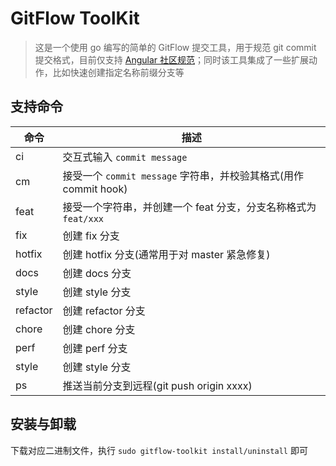 # GitFlow ToolKit

> 这是一个使用 go 编写的简单的 GitFlow 提交工具，用于规范 git commit 提交格式，目前仅支持 [Angular 社区规范](https://docs.google.com/document/d/1QrDFcIiPjSLDn3EL15IJygNPiHORgU1_OOAqWjiDU5Y/edit#heading=h.greljkmo14y0)；同时该工具集成了一些扩展动作，比如快速创建指定名称前缀分支等

## 支持命令

| 命令 | 描述 |
| --- | --- |
| ci | 交互式输入 `commit message`  |
| cm | 接受一个 `commit message` 字符串，并校验其格式(用作 commit hook) |
| feat | 接受一个字符串，并创建一个 feat 分支，分支名称格式为 `feat/xxx` |
| fix | 创建 fix 分支 |
| hotfix | 创建 hotfix 分支(通常用于对 master 紧急修复) |
| docs | 创建 docs 分支 |
| style | 创建 style 分支 |
| refactor | 创建 refactor 分支 |
| chore | 创建 chore 分支 |
| perf | 创建 perf 分支 |
| style | 创建 style 分支 |
| ps | 推送当前分支到远程(git push origin xxxx) |

## 安装与卸载

下载对应二进制文件，执行 `sudo gitflow-toolkit install/uninstall` 即可
